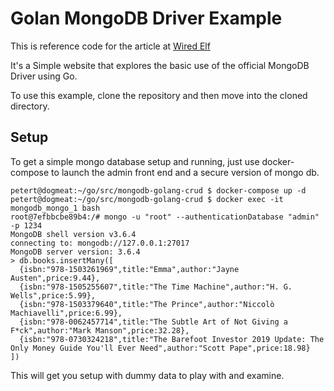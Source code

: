 # Golan MongoDB Driver Example
This is reference code for the article at [Wired Elf](https://wiredelf.com/....)

It's a Simple website that explores the basic use of the official MongoDB Driver using Go.

To use this example, clone the repository and then move into the cloned directory.

## Setup
To get a simple mongo database setup and running, just use docker-compose to launch the admin front end and a secure version of mongo db.

```console
petert@dogmeat:~/go/src/mongodb-golang-crud $ docker-compose up -d
petert@dogmeat:~/go/src/mongodb-golang-crud $ docker exec -it mongodb_mongo_1 bash
root@7efbbcbe89b4:/# mongo -u "root" --authenticationDatabase "admin" -p 1234
MongoDB shell version v3.6.4
connecting to: mongodb://127.0.0.1:27017
MongoDB server version: 3.6.4
> db.books.insertMany([
  {isbn:"978-1503261969",title:"Emma",author:"Jayne Austen",price:9.44},
  {isbn:"978-1505255607",title:"The Time Machine",author:"H. G. Wells",price:5.99},
  {isbn:"978-1503379640",title:"The Prince",author:"Niccolò Machiavelli",price:6.99},
  {isbn:"978-0062457714",title:"The Subtle Art of Not Giving a F*ck",author:"Mark Manson",price:32.28},
  {isbn:"978-0730324218",title:"The Barefoot Investor 2019 Update: The Only Money Guide You'll Ever Need",author:"Scott Pape",price:18.98}
])
```
This will get you setup with dummy data to play with and examine.


